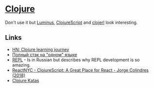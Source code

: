 # [Clojure](https://clojure.org)
Don't use it but [Luminus](http://www.luminusweb.net/), [ClojureScript](https://github.com/clojure/clojurescript) and [clojerl](https://github.com/clojerl/clojerl) look interesting.

## Links
- [HN: Clojure learning journey](https://news.ycombinator.com/item?id=16412050)
- [Полный стэк на "одном" языке](https://www.youtube.com/watch?v=b-Eq4YV4uwc&feature=youtu.be)
- [REPL](https://tonsky.livejournal.com/316868.html) - Is in Russian but describes why REPL development is so amazing.
- [ReactNYC - ClojureScript: A Great Place for React - Jorge Colindres (2018)](https://www.youtube.com/watch?v=81_p6PSu064)
- [Clojure Katas](https://github.com/gigasquid/wonderland-clojure-katas)